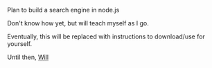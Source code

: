 Plan to build a search engine in node.js

Don't know how yet, but will teach myself as I go.

Eventually, this will be replaced with instructions to download/use for yourself.

Until then,
[Will](https://willcbradley.com)
